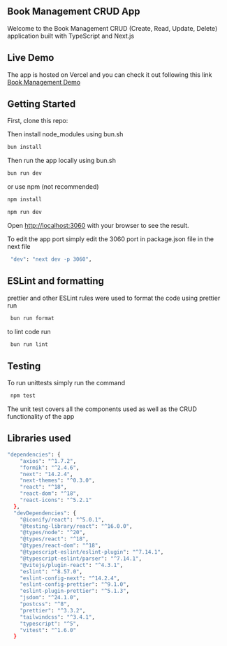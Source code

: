 ## Book Management CRUD App

Welcome to the Book Management CRUD (Create, Read, Update, Delete) application built with TypeScript and Next.js

## Live Demo

The app is hosted on Vercel and you can check it out following this link
[Book Management Demo](https://your-parts-crud.vercel.app/)

## Getting Started

First, clone this repo:

Then install node_modules using bun.sh

```bash
bun install
```

Then run the app locally using bun.sh

```bash
bun run dev
```

or use npm (not recommended)

```bash
npm install
```

```bash
npm run dev
```

Open [http://localhost:3060](http://localhost:3060) with your browser to see the result.

To edit the app port simply edit the 3060 port in package.json file in the next file

```bash
 "dev": "next dev -p 3060",
```

## ESLint and formatting

prettier and other ESLint rules were used to format the code using prettier run

```bash
 bun run format
```

to lint code run
```bash
 bun run lint
```


## Testing

To run unittests simply run the command

```bash
 npm test
```

The unit test covers all the components used as well as the CRUD functionality of the app

## Libraries used

```bash
"dependencies": {
    "axios": "^1.7.2",
    "formik": "^2.4.6",
    "next": "14.2.4",
    "next-themes": "^0.3.0",
    "react": "^18",
    "react-dom": "^18",
    "react-icons": "^5.2.1"
  },
  "devDependencies": {
    "@iconify/react": "^5.0.1",
    "@testing-library/react": "^16.0.0",
    "@types/node": "^20",
    "@types/react": "^18",
    "@types/react-dom": "^18",
    "@typescript-eslint/eslint-plugin": "^7.14.1",
    "@typescript-eslint/parser": "^7.14.1",
    "@vitejs/plugin-react": "^4.3.1",
    "eslint": "^8.57.0",
    "eslint-config-next": "^14.2.4",
    "eslint-config-prettier": "^9.1.0",
    "eslint-plugin-prettier": "^5.1.3",
    "jsdom": "^24.1.0",
    "postcss": "^8",
    "prettier": "^3.3.2",
    "tailwindcss": "^3.4.1",
    "typescript": "^5",
    "vitest": "^1.6.0"
  }
```
